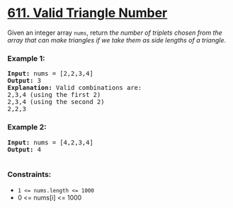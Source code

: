 # [611. Valid Triangle Number](https://leetcode.com/problems/valid-triangle-number)

Given an integer array <code>nums</code>, return <em>the number of triplets chosen from the array that can make triangles if we take them as side lengths of 
a triangle</em>.

### **Example 1:**
<pre>
<strong>Input:</strong> nums = [2,2,3,4]
<strong>Output:</strong> 3
<strong>Explanation:</strong> Valid combinations are: 
2,3,4 (using the first 2)
2,3,4 (using the second 2)
2,2,3
</pre>
### **Example 2:**
<pre>
<strong>Input:</strong> nums = [4,2,3,4]
<strong>Output:</strong> 4
 </pre>

### **Constraints:**

- <code>1 <= nums.length <= 1000</code>
- 0 <= nums[i] <= 1000</code>
